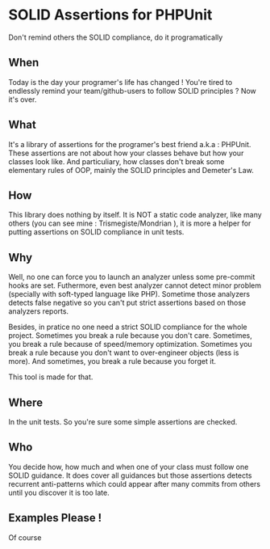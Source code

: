 # SOLID Assertions for PHPUnit
Don't remind others the SOLID compliance, do it programatically

## When

Today is the day your programer's life has changed ! You're tired to endlessly remind
your team/github-users to follow SOLID principles ? Now it's over.

## What

It's a library of assertions for the programer's best friend a.k.a : PHPUnit.
These assertions are not about how your classes behave but how your classes look like.
And particuliary, how classes don't break some elementary rules of OOP, mainly the SOLID
principles and Demeter's Law.

## How

This library does nothing by itself. It is NOT a static code analyzer, like many others
(you can see mine : Trismegiste/Mondrian ), it is more a helper for putting assertions
on SOLID compliance in unit tests.

## Why

Well, no one can force you to launch an analyzer unless some pre-commit 
hooks are set. Futhermore, even best analyzer cannot detect minor 
problem (specially with soft-typed language like PHP). Sometime those analyzers
detects false negative so you can't put strict assertions based on those analyzers reports.

Besides, in pratice no one need a strict SOLID compliance for the whole project.
Sometimes you break a rule because you don't care. Sometimes, you break a rule because
of speed/memory optimization. Sometimes you break a rule because you don't
want to over-engineer objects (less is more). 
And sometimes, you break a rule because you forget it.

This tool is made for that.

## Where

In the unit tests. So you're sure some simple assertions are checked.

## Who

You decide how, how much and when one of your class must
follow one SOLID guidance. It does cover all guidances but those assertions
detects recurrent anti-patterns which could appear after many commits
from others until you discover it is too late. 

## Examples Please !

Of course
```php

```